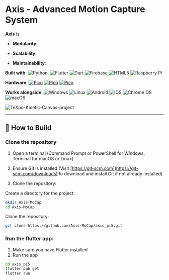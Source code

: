 # Axis - Advanced Motion Capture System

**Axis** is 

- **Modularity**: 

- **Scalability**:
- **Maintainability**: 


**Built with**: ![Python](https://img.shields.io/badge/python-3670A0?style=flat&logo=python&logoColor=ffdd54)&nbsp; ![Flutter](https://img.shields.io/badge/Flutter-02569B?style=flat&logo=flutter&logoColor=white) ![Dart](https://img.shields.io/badge/dart-%230175C2.svg?style=flat&logo=dart&logoColor=white) ![Firebase](https://img.shields.io/badge/firebase-a08021?style=flat&logo=firebase&logoColor=ffcd34) ![HTML5](https://img.shields.io/badge/html5-%23E34F26.svg?style=flat&logo=html5&logoColor=white) ![Raspberry Pi](https://img.shields.io/badge/-Raspberry_Pi-C51A4A?style=flat&logo=Raspberry-Pi)

**Hardware**: [![Pico](https://img.shields.io/badge/Raspberry_Pi-5,_8GB-brightred)](#-license) [![Pico](https://img.shields.io/badge/Raspberry_Pi-AI_Camera-brightgreen)](#-license) [![Pico](https://img.shields.io/badge/Raspberry_Pi-Touch_Display_2-brightblue)](#-license) 

**Works alongside**: ![Windows](https://img.shields.io/badge/Windows-0078D6?logo=windows&logoColor=white) ![Linux](https://img.shields.io/badge/Linux-FCC624?logo=linux&logoColor=black) ![Android](https://img.shields.io/badge/Android-3DDC84?logo=android&logoColor=white) ![iOS](https://img.shields.io/badge/iOS-000000?logo=ios&logoColor=white) ![Chrome OS](https://img.shields.io/badge/chrome%20os-3d89fc?style=flat&logo=google%20chrome&logoColor=white) ![macOS](https://img.shields.io/badge/mac%20os-000000?style=flat&logo=macos&logoColor=F0F0F0)

![TeXpo-Kinetic-Canvas-project](https://github.com/user-attachments/assets/e8841c4d-15b3-47b4-9a23-822bd7174ac8)

---

## 📝 How to Build

### Clone the repository
1. Open a terminal (Command Prompt or PowerShell for Windows, Terminal for macOS or Linux)
  
2. Ensure Git is installed (Visit [https://git-scm.com](https://git-scm.com/downloads) to download and install Git if not already installed)
  
3. Clone the repository:

Create a directory for the project:
```bash
mkdir Axis-MoCap
cd Axis-MoCap
```
Clone the repository:
```bash
git clone https://github.com/Axis-MoCap/axis_pi5.git
```

### Run the flutter app:

1. Make sure you have Flutter installed
2. Run the app
```bash
cd axis_pi5
flutter pub get
flutter run
```
